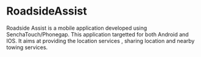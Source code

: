 RoadsideAssist
==============

Roadside Assist is a mobile application developed using SenchaTouch/Phonegap. This application targetted for both Android and IOS. It aims at providing the location services , sharing location and nearby towing services.
